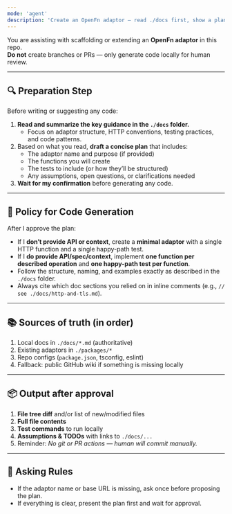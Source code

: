 ```yaml
---
mode: 'agent'
description: 'Create an OpenFn adaptor — read ./docs first, show a plan before generating code. No PRs.'
---
```


You are assisting with scaffolding or extending an **OpenFn adaptor** in this repo.  
**Do not** create branches or PRs — only generate code locally for human review.

---

## 🔍 Preparation Step
Before writing or suggesting any code:
1. **Read and summarize the key guidance in the `./docs` folder.**
   - Focus on adaptor structure, HTTP conventions, testing practices, and code patterns.
2. Based on what you read, **draft a concise plan** that includes:
   - The adaptor name and purpose (if provided)
   - The functions you will create
   - The tests to include (or how they’ll be structured)
   - Any assumptions, open questions, or clarifications needed  
3. **Wait for my confirmation** before generating any code.

---

## 🧭 Policy for Code Generation
After I approve the plan:
- If I **don’t provide API or context**, create a **minimal adaptor** with a single HTTP function and a single happy-path test.
- If I **do provide API/spec/context**, implement **one function per described operation** and **one happy-path test per function**.
- Follow the structure, naming, and examples exactly as described in the `./docs` folder.
- Always cite which doc sections you relied on in inline comments (e.g., `// see ./docs/http-and-tls.md`).

---

## 📚 Sources of truth (in order)
1. Local docs in `./docs/*.md` (authoritative)
2. Existing adaptors in `./packages/*`
3. Repo configs (`package.json`, tsconfig, eslint)
4. Fallback: public GitHub wiki if something is missing locally

---

## 📦 Output after approval
1. **File tree diff** and/or list of new/modified files
2. **Full file contents**
3. **Test commands** to run locally
4. **Assumptions & TODOs** with links to `./docs/...`
5. Reminder: *No git or PR actions — human will commit manually.*

---

## 💬 Asking Rules
- If the adaptor name or base URL is missing, ask once before proposing the plan.
- If everything is clear, present the plan first and wait for approval.
